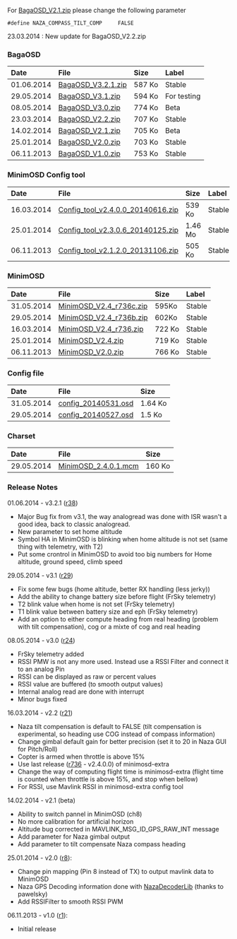 For [BagaOSD\_V2.1.zip](http://bagaosd.googlecode.com/svn/build/BagaOSD_V2.1.zip) please change the following parameter
```
#define NAZA_COMPASS_TILT_COMP     FALSE
```

23.03.2014 : New update for BagaOSD\_V2.2.zip

### BagaOSD ###
| **Date** | **File** | **Size** | **Label** |
|:---------|:---------|:---------|:----------|
| 01.06.2014 | [BagaOSD\_V3.2.1.zip](http://bagaosd.googlecode.com/svn/build/BagaOSD_V3.2.1.zip)| 587 Ko   | Stable    |
| 29.05.2014 | [BagaOSD\_V3.1.zip](http://bagaosd.googlecode.com/svn/build/BagaOSD_V3.1.zip)| 594 Ko   | For testing|
| 08.05.2014 | [BagaOSD\_V3.0.zip](http://bagaosd.googlecode.com/svn/build/BagaOSD_V3.0.zip)| 774 Ko   | Beta      |
| 23.03.2014 | [BagaOSD\_V2.2.zip](http://bagaosd.googlecode.com/svn/build/BagaOSD_V2.2.zip)| 707 Ko   | Stable    |
| 14.02.2014 | [BagaOSD\_V2.1.zip](http://bagaosd.googlecode.com/svn/build/BagaOSD_V2.1.zip)| 705 Ko   | Beta      |
| 25.01.2014 | [BagaOSD\_V2.0.zip](http://bagaosd.googlecode.com/svn/build/BagaOSD_V2.0.zip)| 703 Ko   | Stable    |
| 06.11.2013 | [BagaOSD\_V1.0.zip](http://bagaosd.googlecode.com/svn/build/BagaOSD_V1.0.zip)| 753 Ko   | Stable    |


### MinimOSD Config tool ###
| **Date** | **File** | **Size** | **Label** |
|:---------|:---------|:---------|:----------|
| 16.03.2014 | [Config\_tool\_v2.4.0.0\_20140616.zip](http://bagaosd.googlecode.com/svn/build/Config_tool_v2.4.0.0_20140616.zip)|  539 Ko  | Stable    |
| 25.01.2014 | [Config\_tool\_v2.3.0.6\_20140125.zip](http://bagaosd.googlecode.com/svn/build/Config_tool_v2.3.0.6_20140125.zip)| 1.46 Mo  | Stable    |
| 06.11.2013 | [Config\_tool\_v2.1.2.0\_20131106.zip](http://bagaosd.googlecode.com/svn/build/Config_tool_v2.1.2.0_20131106.zip)|  505 Ko  | Stable    |

### MinimOSD ###
| **Date** | **File** | **Size** | **Label** |
|:---------|:---------|:---------|:----------|
| 31.05.2014 | [MinimOSD\_V2.4\_r736c.zip](http://bagaosd.googlecode.com/svn/build/MinimOSD_V2.4_r736c.zip)| 595Ko    | Stable    |
| 29.05.2014 | [MinimOSD\_V2.4\_r736b.zip](http://bagaosd.googlecode.com/svn/build/MinimOSD_V2.4_r736b.zip)| 602Ko    | Stable    |
| 16.03.2014 | [MinimOSD\_V2.4\_r736.zip](http://bagaosd.googlecode.com/svn/build/MinimOSD_V2.4_r736.zip)| 722 Ko   | Stable    |
| 25.01.2014 | [MinimOSD\_V2.4.zip](http://bagaosd.googlecode.com/svn/build/MinimOSD_V2.4.zip)| 719 Ko   | Stable    |
| 06.11.2013 | [MinimOSD\_V2.0.zip](http://bagaosd.googlecode.com/svn/build/MinimOSD_V2.0.zip)| 766 Ko   | Stable    |


### Config file ###
| **Date** | **File** | **Size** |
|:---------|:---------|:---------|
| 31.05.2014 | [config\_20140531.osd](http://bagaosd.googlecode.com/svn/build/config_20140531.osd) | 1.64 Ko  |
| 29.05.2014 | [config\_20140527.osd](http://bagaosd.googlecode.com/svn/build/config_20140527.osd) | 1.5 Ko   |


### Charset ###
| **Date** | **File** | **Size** |
|:---------|:---------|:---------|
| 29.05.2014 | [MinimOSD\_2.4.0.1.mcm](http://bagaosd.googlecode.com/svn/build/MinimOSD_2.4.0.1.mcm) | 160 Ko   |


### Release Notes ###
01.06.2014 - v3.2.1 ([r38](http://code.google.com/p/bagaosd/source/detail?r=38))
  * Major Bug fix from v3.1, the way analogread was done with ISR wasn't a good idea, back to classic analogread.
  * New parameter to set home altitude
  * Symbol HA in MinimOSD is blinking when home altitude is not set (same thing with telemetry, with T2)
  * Put some crontrol in MinimOSD to avoid too big numbers for Home altitude, ground speed, climb speed


29.05.2014 - v3.1 ([r29](http://code.google.com/p/bagaosd/source/detail?r=29))
  * Fix some few bugs (home altitude, better RX handling (less jerky))
  * Add the ability to change battery size before flight (FrSky telemetry)
  * T2 blink value when home is not set (FrSky telemetry)
  * T1 blink value between battery size and eph (FrSky telemetry)
  * Add an option to either compute heading from real heading (problem with tilt compensation), cog or a mixte of cog and real heading


08.05.2014 - v3.0 ([r24](http://code.google.com/p/bagaosd/source/detail?r=24))
  * FrSky telemetry added
  * RSSI PMW is not any more used. Instead use a RSSI Filter and connect it to an analog Pin
  * RSSI can be displayed as raw or percent values
  * RSSI value are buffered (to smooth output values)
  * Internal analog read are done with interrupt
  * Minor bugs fixed

16.03.2014 - v2.2 ([r21](http://code.google.com/p/bagaosd/source/detail?r=21))
  * Naza tilt compensation is default to FALSE (tilt compensation is experimental, so heading use COG instead of compass information)
  * Change gimbal default gain for better precision (set it to 20 in Naza GUI for Pitch/Roll)
  * Copter is armed when throttle is above 15%
  * Use last release ([r736](https://code.google.com/p/bagaosd/source/detail?r=736) - v2.4.0.0) of minimosd-extra
  * Change the way of computing flight time is minimosd-extra (flight time is counted when throttle is above 15%, and stop when bellow)
  * For RSSI, use Mavlink RSSI in minimosd-extra config tool

14.02.2014 - v2.1 (beta)
  * Ability to switch pannel in MinimOSD (ch8)
  * No more calibration for artificial horizon
  * Altitude bug corrected in MAVLINK\_MSG\_ID\_GPS\_RAW\_INT message
  * Add parameter for Naza gimbal output
  * Add parameter to tilt compensate Naza compass heading

25.01.2014 - v2.0 ([r8](http://code.google.com/p/bagaosd/source/detail?r=8)):
  * Change pin mapping (Pin 8 instead of TX) to output mavlink data to MinimOSD
  * Naza GPS Decoding information done with [NazaDecoderLib](http://www.rcgroups.com/forums/showthread.php?t=1995704) (thanks to pawelsky)
  * Add RSSIFilter to smooth RSSI PWM

06.11.2013 - v1.0 ([r1](http://code.google.com/p/bagaosd/source/detail?r=1)):
  * Initial release

